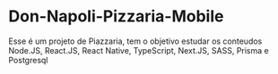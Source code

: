 # Don-Napoli-Pizzaria-Mobile
Esse é um projeto de Piazzaria, tem o objetivo estudar os conteudos Node.JS, React.JS, React Native, TypeScript, Next.JS, SASS, Prisma e Postgresql
